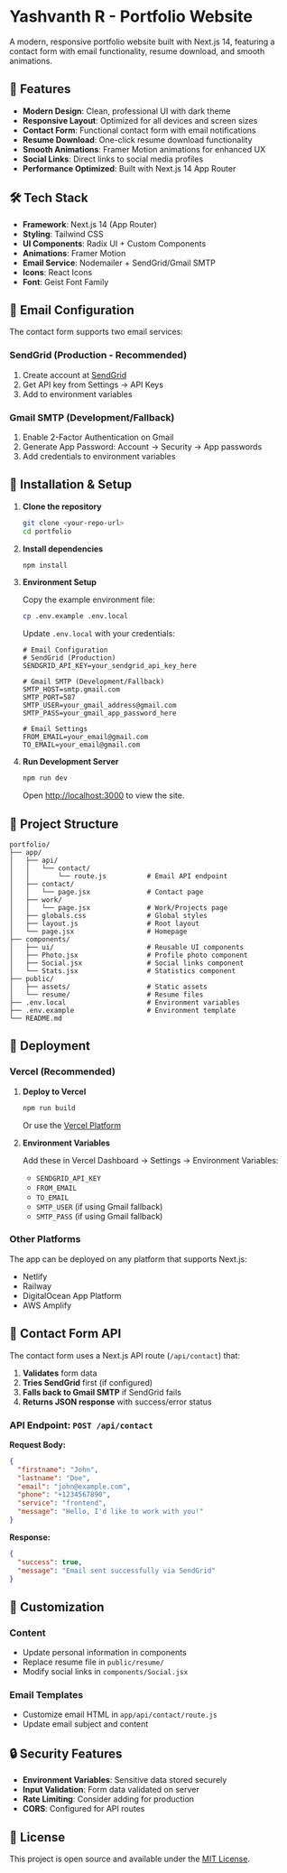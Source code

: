# Yashvanth R - Portfolio Website

A modern, responsive portfolio website built with Next.js 14, featuring a contact form with email functionality, resume download, and smooth animations.

## 🚀 Features

- **Modern Design**: Clean, professional UI with dark theme
- **Responsive Layout**: Optimized for all devices and screen sizes
- **Contact Form**: Functional contact form with email notifications
- **Resume Download**: One-click resume download functionality
- **Smooth Animations**: Framer Motion animations for enhanced UX
- **Social Links**: Direct links to social media profiles
- **Performance Optimized**: Built with Next.js 14 App Router

## 🛠️ Tech Stack

- **Framework**: Next.js 14 (App Router)
- **Styling**: Tailwind CSS
- **UI Components**: Radix UI + Custom Components
- **Animations**: Framer Motion
- **Email Service**: Nodemailer + SendGrid/Gmail SMTP
- **Icons**: React Icons
- **Font**: Geist Font Family

## 📧 Email Configuration

The contact form supports two email services:

### SendGrid (Production - Recommended)
1. Create account at [SendGrid](https://sendgrid.com)
2. Get API key from Settings → API Keys
3. Add to environment variables

### Gmail SMTP (Development/Fallback)
1. Enable 2-Factor Authentication on Gmail
2. Generate App Password: Account → Security → App passwords
3. Add credentials to environment variables

## 🔧 Installation & Setup

1. **Clone the repository**
   ```bash
   git clone <your-repo-url>
   cd portfolio
   ```

2. **Install dependencies**
   ```bash
   npm install
   ```

3. **Environment Setup**
   
   Copy the example environment file:
   ```bash
   cp .env.example .env.local
   ```

   Update `.env.local` with your credentials:
   ```env
   # Email Configuration
   # SendGrid (Production)
   SENDGRID_API_KEY=your_sendgrid_api_key_here

   # Gmail SMTP (Development/Fallback)
   SMTP_HOST=smtp.gmail.com
   SMTP_PORT=587
   SMTP_USER=your_gmail_address@gmail.com
   SMTP_PASS=your_gmail_app_password_here

   # Email Settings
   FROM_EMAIL=your_email@gmail.com
   TO_EMAIL=your_email@gmail.com
   ```

4. **Run Development Server**
   ```bash
   npm run dev
   ```

   Open [http://localhost:3000](http://localhost:3000) to view the site.

## 📁 Project Structure

```
portfolio/
├── app/
│   ├── api/
│   │   └── contact/
│   │       └── route.js          # Email API endpoint
│   ├── contact/
│   │   └── page.jsx              # Contact page
│   ├── work/
│   │   └── page.jsx              # Work/Projects page
│   ├── globals.css               # Global styles
│   ├── layout.js                 # Root layout
│   └── page.jsx                  # Homepage
├── components/
│   ├── ui/                       # Reusable UI components
│   ├── Photo.jsx                 # Profile photo component
│   ├── Social.jsx                # Social links component
│   └── Stats.jsx                 # Statistics component
├── public/
│   ├── assets/                   # Static assets
│   └── resume/                   # Resume files
├── .env.local                    # Environment variables
├── .env.example                  # Environment template
└── README.md
```

## 🚀 Deployment

### Vercel (Recommended)

1. **Deploy to Vercel**
   ```bash
   npm run build
   ```
   
   Or use the [Vercel Platform](https://vercel.com/new)

2. **Environment Variables**
   
   Add these in Vercel Dashboard → Settings → Environment Variables:
   - `SENDGRID_API_KEY`
   - `FROM_EMAIL`
   - `TO_EMAIL`
   - `SMTP_USER` (if using Gmail fallback)
   - `SMTP_PASS` (if using Gmail fallback)

### Other Platforms

The app can be deployed on any platform that supports Next.js:
- Netlify
- Railway
- DigitalOcean App Platform
- AWS Amplify

## 📧 Contact Form API

The contact form uses a Next.js API route (`/api/contact`) that:

1. **Validates** form data
2. **Tries SendGrid** first (if configured)
3. **Falls back to Gmail SMTP** if SendGrid fails
4. **Returns JSON response** with success/error status

### API Endpoint: `POST /api/contact`

**Request Body:**
```json
{
  "firstname": "John",
  "lastname": "Doe",
  "email": "john@example.com",
  "phone": "+1234567890",
  "service": "frontend",
  "message": "Hello, I'd like to work with you!"
}
```

**Response:**
```json
{
  "success": true,
  "message": "Email sent successfully via SendGrid"
}
```

## 🎨 Customization

### Content
- Update personal information in components
- Replace resume file in `public/resume/`
- Modify social links in `components/Social.jsx`

### Email Templates
- Customize email HTML in `app/api/contact/route.js`
- Update email subject and content

## 🔒 Security Features

- **Environment Variables**: Sensitive data stored securely
- **Input Validation**: Form data validated on server
- **Rate Limiting**: Consider adding for production
- **CORS**: Configured for API routes

## 📄 License

This project is open source and available under the [MIT License](LICENSE).

